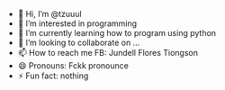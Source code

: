 - 👋 Hi, I’m @tzuuul
- 👀 I’m interested in programming
- 🌱 I’m currently learning how to program using python
- 💞️ I’m looking to collaborate on ...
- 📫 How to reach me FB: Jundell Flores Tiongson
- 😄 Pronouns: Fckk pronounce
- ⚡ Fun fact: nothing

<!---
tzuuul/tzuuul is a ✨ special ✨ repository because its `README.md` (this file) appears on your GitHub profile.
You can click the Preview link to take a look at your changes.
--->
